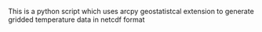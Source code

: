 This is a python script which uses arcpy geostatistcal extension to generate gridded temperature data in netcdf format
